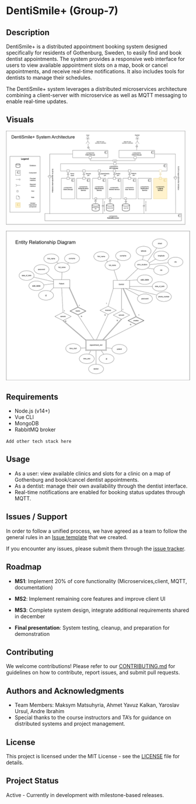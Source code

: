 # DentiSmile+ (Group-7)

## Description

DentiSmile+ is a distributed appointment booking system designed specifically for residents of Gothenburg, Sweden, to easily find and book dentist appointments. The system provides a responsive web interface for users to view available appointment slots on a map, book or cancel appointments, and receive real-time notifications. It also includes tools for dentists to manage their schedules.

The DentiSmile+ system leverages a distributed microservices architecture combining a client-server with microservice as well as MQTT messaging to enable real-time updates.

## Visuals

![System Architecture Diagram](./assets/system_architecture.png)

![Entity Relationship Diagram](./assets/ER.png)

## Requirements

- Node.js (v14+)
- Vue CLI
- MongoDB
- RabbitMQ broker

`Add other tech stack here`

## Usage

- As a user: view available clinics and slots for a clinic on a map of Gothenburg and book/cancel dentist appointments.
- As a dentist: manage their own availability through the dentist interface.
- Real-time notifications are enabled for booking status updates through MQTT.

## Issues / Support

In order to follow a unified process, we have agreed as a team to follow the general rules in an [Issue template](Issue-template.md) that we created.

If you encounter any issues, please submit them through the [issue tracker](https://git.chalmers.se/courses/dit355/2024/student_teams/dit356_2024_07/group-7/-/issues).

## Roadmap

- **MS1**: Implement 20% of core functionality (Microservices,client, MQTT, documentation)
- **MS2**: Implement remaining core features and improve client UI
- **MS3**: Complete system design, integrate additional requirements shared in december

- **Final presentation**: System testing, cleanup, and preparation for demonstration

## Contributing

We welcome contributions! Please refer to our [CONTRIBUTING.md](CONTRIBUTING.md) for guidelines on how to contribute, report issues, and submit pull requests.

## Authors and Acknowledgments

- Team Members: Maksym Matsuhyria, Ahmet Yavuz Kalkan, Yaroslav Ursul, Andre Ibrahim
- Special thanks to the course instructors and TA’s for guidance on distributed systems and project management.

## License

This project is licensed under the MIT License - see the [LICENSE](LICENSE) file for details.

## Project Status

Active - Currently in development with milestone-based releases.
